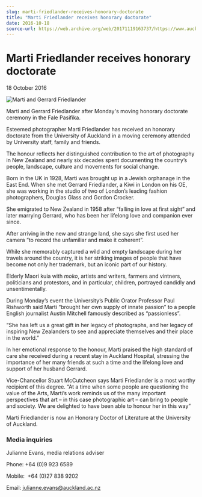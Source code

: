```yaml
---
slug: marti-friedlander-receives-honorary-doctorate
title: "Marti Friedlander receives honorary doctorate"
date: 2016-10-18
source-url: https://web.archive.org/web/20171119163737/https://www.auckland.ac.nz/en/about/news-events-and-notices/news/news-2016/10/marti-friedlander-receives-honorary-doctorate.html
---
```

Marti Friedlander receives honorary doctorate
=============================================

18 October 2016

![Marti and Gerrard Friedlander](https://www.auckland.ac.nz/en/about/news-events-and-notices/news/news-2016/10/marti-friedlander-receives-honorary-doctorate/_jcr_content/par/textimage/image.img.jpg/1476760953768.jpg "Marti and Gerrard Friedlander")

Marti and Gerrard Friedlander after Monday's moving honorary doctorate ceremony in the Fale Pasifika.

Esteemed photographer Marti Friedlander has received an honorary doctorate from the University of Auckland in a moving ceremony attended by University staff, family and friends.

The honour reflects her distinguished contribution to the art of photography in New Zealand and nearly six decades spent documenting the country’s people, landscape, culture and movements for social change.

Born in the UK in 1928, Marti was brought up in a Jewish orphanage in the East End. When she met Gerrard Friedlander, a Kiwi in London on his OE, she was working in the studio of two of London’s leading fashion photographers, Douglas Glass and Gordon Crocker.

She emigrated to New Zealand in 1958 after “falling in love at first sight” and later marrying Gerrard, who has been her lifelong love and companion ever since.

After arriving in the new and strange land, she says she first used her camera “to record the unfamiliar and make it coherent”.

While she memorably captured a wild and empty landscape during her travels around the country, it is her striking images of people that have become not only her trademark, but an iconic part of our history.

Elderly Maori kuia with _moko_, artists and writers, farmers and vintners, politicians and protestors, and in particular, children, portrayed candidly and unsentimentally.

During Monday’s event the University’s Public Orator Professor Paul Rishworth said Marti “brought her own supply of innate passion” to a people English journalist Austin Mitchell famously described as “passionless”.

“She has left us a great gift in her legacy of photographs, and her legacy of inspiring New Zealanders to see and appreciate themselves and their place in the world.”

In her emotional response to the honour, Marti praised the high standard of care she received during a recent stay in Auckland Hospital, stressing the importance of her many friends at such a time and the lifelong love and support of her husband Gerrard.

Vice-Chancellor Stuart McCutcheon says Marti Friedlander is a most worthy recipient of this degree. “At a time when some people are questioning the value of the Arts, Marti’s work reminds us of the many important perspectives that art – in this case photographic art – can bring to people and society. We are delighted to have been able to honour her in this way”

Marti Friedlander is now an Honorary Doctor of Literature at the University of Auckland.

### **Media inquiries**

Julianne Evans, media relations adviser

Phone: +64 (0)9 923 6589

Mobile:  +64 (0)27 838 9202

Email: julianne.evans@auckland.ac.nz